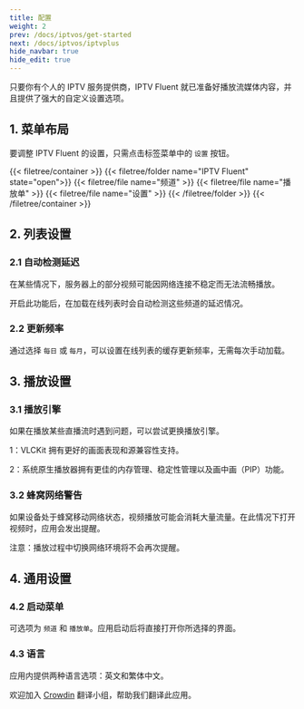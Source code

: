```yaml
---
title: 配置
weight: 2
prev: /docs/iptvos/get-started
next: /docs/iptvos/iptvplus
hide_navbar: true
hide_edit: true
---
```


只要你有个人的 IPTV 服务提供商，IPTV Fluent 就已准备好播放流媒体内容，并且提供了强大的自定义设置选项。

<!--more-->

## 1. 菜单布局

要调整 IPTV Fluent 的设置，只需点击标签菜单中的 `设置` 按钮。

{{< filetree/container >}}
  {{< filetree/folder name="IPTV Fluent" state="open">}}
      {{< filetree/file name="频道" >}}
      {{< filetree/file name="播放单" >}}
      {{< filetree/file name="设置" >}}
  {{< /filetree/folder >}}
{{< /filetree/container >}}

## 2. 列表设置

### 2.1 自动检测延迟

在某些情况下，服务器上的部分视频可能因网络连接不稳定而无法流畅播放。

开启此功能后，在加载在线列表时会自动检测这些频道的延迟情况。

### 2.2 更新频率

通过选择 `每日` 或 `每月`，可以设置在线列表的缓存更新频率，无需每次手动加载。

## 3. 播放设置

### 3.1 播放引擎

如果在播放某些直播流时遇到问题，可以尝试更换播放引擎。

1：VLCKit 拥有更好的画面表现和源兼容性支持。

2：系统原生播放器拥有更佳的内存管理、稳定性管理以及画中画（PIP）功能。

### 3.2 蜂窝网络警告

如果设备处于蜂窝移动网络状态，视频播放可能会消耗大量流量。在此情况下打开视频时，应用会发出提醒。

注意：播放过程中切换网络环境将不会再次提醒。

## 4. 通用设置

### 4.2 启动菜单

可选项为 `频道` 和 `播放单`。应用启动后将直接打开你所选择的界面。

### 4.3 语言

应用内提供两种语言选项：英文和繁体中文。

欢迎加入 [Crowdin](https://crowdin.com/project/iptvfluentswift) 翻译小组，帮助我们翻译此应用。
